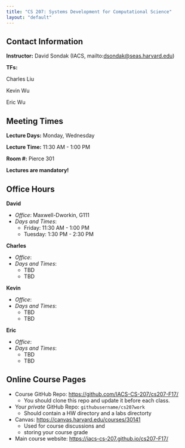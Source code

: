 ```yaml
---
title: "CS 207: Systems Development for Computational Science"
layout: "default"
---
```


## Contact Information

**Instructor:** David Sondak (IACS, mailto:dsondak@seas.harvard.edu)

**TFs:**

  Charles Liu

  Kevin Wu

  Eric Wu


## Meeting Times

**Lecture Days:**  Monday, Wednesday

**Lecture Time:**  11:30 AM - 1:00 PM

**Room \#:**  Pierce 301

**Lectures are mandatory!**

## Office Hours

**David**

* *Office*:  Maxwell-Dworkin, G111  
* *Days and Times*:  
  * Friday: 11:30 AM - 1:00 PM  
  * Tuesday: 1:30 PM - 2:30 PM

**Charles**

* *Office*:    
* *Days and Times*:  
  * TBD  
  * TBD  

**Kevin**

* *Office*:   
* *Days and Times*:  
  * TBD  
  * TBD  

**Eric**

* *Office*:    
* *Days and Times*:  
  * TBD  
  * TBD  

## Online Course Pages

* Course GitHub Repo: <https://github.com/IACS-CS-207/cs207-F17/> 
  * You should clone this repo and update it before each class.
* Your *private* GitHub Repo: `githubusername/cs207work`
  * Should contain a HW directory and a labs directorty
* Canvas: <https://canvas.harvard.edu/courses/30141>
  * Used for course discussions and 
  * storing your course grade 
* Main course website:  <https://iacs-cs-207.github.io/cs207-F17/>
